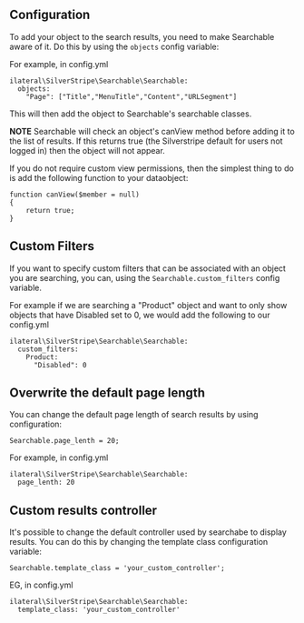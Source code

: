 ## Configuration

To add your object to the search results, you need to make Searchable
aware of it. Do this by using the `objects` config variable:

For example, in config.yml

    ilateral\SilverStripe\Searchable\Searchable:
      objects:
        "Page": ["Title","MenuTitle","Content","URLSegment"]

This will then add the object to Searchable's searchable classes.

**NOTE** Searchable will check an object's canView method before 
adding it to the list of results. If this returns true (the 
Silverstripe default for users not logged in) then the object
will not appear.

If you do not require custom view permissions, then the simplest
thing to do is add the following function to your dataobject:

    function canView($member = null)
    {
        return true;
    }

## Custom Filters

If you want to specify custom filters that can be associated with
an object you are searching, you can, using the
`Searchable.custom_filters` config variable.

For example if we are searching a "Product" object and want to only
show objects that have Disabled set to 0, we would add the following
to our config.yml

    ilateral\SilverStripe\Searchable\Searchable:
      custom_filters:
        Product:
          "Disabled": 0

## Overwrite the default page length

You can change the default page length of search results by using
configuration:

    Searchable.page_lenth = 20;

For example, in config.yml

    ilateral\SilverStripe\Searchable\Searchable:
      page_lenth: 20

## Custom results controller

It's possible to change the default controller used by searchabe to
display results. You can do this by changing the template class
configuration variable:
	
    Searchable.template_class = 'your_custom_controller';
    
EG, in config.yml

    ilateral\SilverStripe\Searchable\Searchable:
      template_class: 'your_custom_controller'